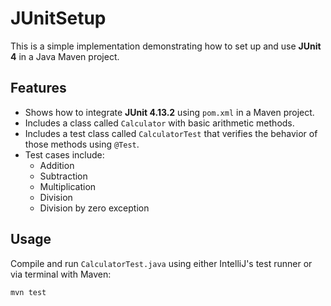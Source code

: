 # JUnitSetup

This is a simple implementation demonstrating how to set up and use **JUnit 4** in a Java Maven project.

## Features
- Shows how to integrate **JUnit 4.13.2** using `pom.xml` in a Maven project.
- Includes a class called `Calculator` with basic arithmetic methods.
- Includes a test class called `CalculatorTest` that verifies the behavior of those methods using `@Test`.
- Test cases include:
  - Addition
  - Subtraction
  - Multiplication
  - Division
  - Division by zero exception

## Usage
Compile and run `CalculatorTest.java` using either IntelliJ's test runner or via terminal with Maven:

```bash
mvn test